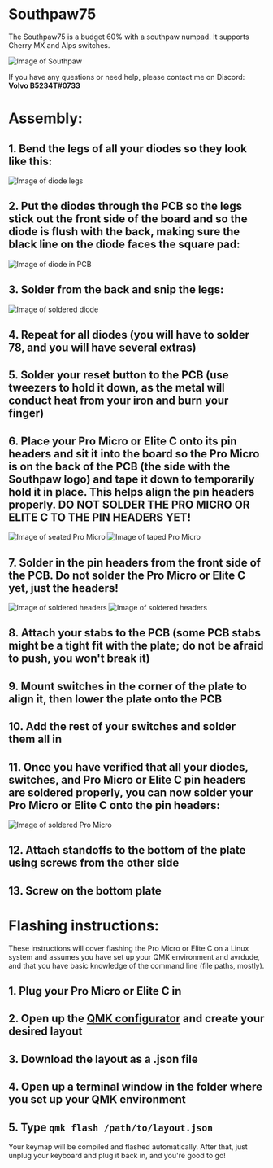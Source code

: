 # Southpaw75

The Southpaw75 is a budget 60% with a southpaw numpad. It supports Cherry MX and Alps switches.

![Image of Southpaw](Pictures/southpaw75.jpg)

If you have any questions or need help, please contact me on Discord: **Volvo B5234T#0733**

# Assembly:
## 1. Bend the legs of all your diodes so they look like this:
![Image of diode legs](Pictures/IMG_20200803_122756.jpg)
## 2. Put the diodes through the PCB so the legs stick out the front side of the board and so the diode is flush with the back, making sure the black line on the diode faces the square pad:
![Image of diode in PCB](Pictures/IMG_20200803_122934.jpg)
## 3. Solder from the back and snip the legs:
![Image of soldered diode](Pictures/IMG_20200803_123253.jpg)
## 4. Repeat for all diodes (you will have to solder 78, and you will have several extras)
## 5. Solder your reset button to the PCB (use tweezers to hold it down, as the metal will conduct heat from your iron and burn your finger)
## 6. Place your Pro Micro or Elite C onto its pin headers and sit it into the board so the Pro Micro is on the back of the PCB (the side with the Southpaw logo) and tape it down to temporarily hold it in place. This helps align the pin headers properly. **DO NOT SOLDER THE PRO MICRO OR ELITE C TO THE PIN HEADERS YET!**
![Image of seated Pro Micro](Pictures/IMG_20200803_123609.jpg)
![Image of taped Pro Micro](Pictures/IMG_20200803_123709.jpg)
## 7. Solder in the pin headers from the front side of the PCB. **Do not solder the Pro Micro or Elite C yet, just the headers!**
![Image of soldered headers](Pictures/IMG_20200803_124049.jpg)
![Image of soldered headers](Pictures/IMG_20200803_124118.jpg)
## 8. Attach your stabs to the PCB (some PCB stabs might be a tight fit with the plate; do not be afraid to push, you won't break it)
## 9. Mount switches in the corner of the plate to align it, then lower the plate onto the PCB
## 10. Add the rest of your switches and solder them all in
## 11. Once you have verified that all your diodes, switches, and Pro Micro or Elite C pin headers are soldered properly, you can now solder your Pro Micro or Elite C onto the pin headers:
![Image of soldered Pro Micro](Pictures/IMG_20200803_125247.jpg)
## 12. Attach standoffs to the bottom of the plate using screws from the other side
## 13. Screw on the bottom plate
# Flashing instructions:
These instructions will cover flashing the Pro Micro or Elite C on a Linux system and assumes you have set up your QMK environment and avrdude, and that you have basic knowledge of the command line (file paths, mostly).
## 1. Plug your Pro Micro or Elite C in
## 2. Open up the [QMK configurator](https://config.qmk.fm/#/southpaw75/LAYOUT) and create your desired layout
## 3. Download the layout as a .json file
## 4. Open up a terminal window in the folder where you set up your QMK environment
## 5. Type ```qmk flash /path/to/layout.json```
Your keymap will be compiled and flashed automatically. After that, just unplug your keyboard and plug it back in, and you're good to go!
